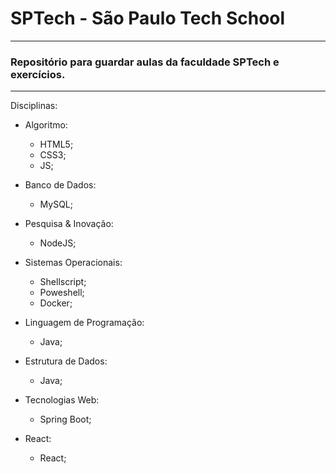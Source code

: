 # SPTech - São Paulo Tech School

---
### Repositório para guardar aulas da faculdade SPTech e exercícios.
---
Disciplinas:

- Algoritmo:
	- HTML5;
	- CSS3;
	- JS;

- Banco de Dados:
	- MySQL;

- Pesquisa & Inovação:
	- NodeJS;

- Sistemas Operacionais:
	- Shellscript;
	- Poweshell;
	- Docker;

- Linguagem de Programação:
	- Java;
	
- Estrutura de Dados:
	- Java;
- Tecnologias Web:
	- Spring Boot;
- React:
	- React;


